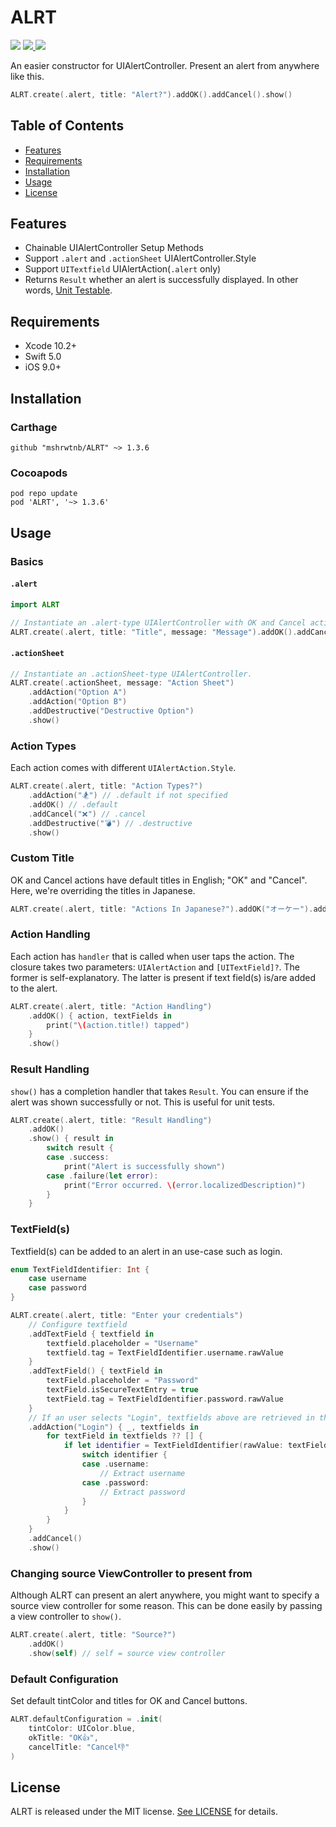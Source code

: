 # ALRT
<img src="https://app.bitrise.io/app/a83365a50419cead/status.svg?token=CsJmpuGa23wFB_6FYmeHVg&branch=master">

<a href="https://codecov.io/gh/mshrwtnb/ALRT">
  <img src="https://codecov.io/gh/mshrwtnb/ALRT/branch/master/graph/badge.svg" />
</a>

<img src="https://raw.githubusercontent.com/wiki/mshrwtnb/ALRT/logobanner.png">

An easier constructor for UIAlertController. Present an alert from anywhere like this.

```swift
ALRT.create(.alert, title: "Alert?").addOK().addCancel().show()
```
## Table of Contents
- [Features](#features)
- [Requirements](#requirements)
- [Installation](#installation)
- [Usage](#usage)
- [License](#license)

## Features
* Chainable UIAlertController Setup Methods
* Support `.alert` and `.actionSheet` UIAlertController.Style
* Support `UITextfield` UIAlertAction(`.alert` only)
* Returns `Result` whether an alert is successfully displayed. In other words, [Unit Testable](https://github.com/mshrwtnb/ALRT/blob/master/Demo/DemoTests/DemoTests.swift).

## Requirements
* Xcode 10.2+
* Swift 5.0
* iOS 9.0+

## Installation
### Carthage
```
github "mshrwtnb/ALRT" ~> 1.3.6
```
### Cocoapods
```
pod repo update
pod 'ALRT', '~> 1.3.6'
```

## Usage
### Basics
#### `.alert`
```swift
import ALRT

// Instantiate an .alert-type UIAlertController with OK and Cancel actions. Finally, present the alert by calling `show()`.
ALRT.create(.alert, title: "Title", message: "Message").addOK().addCancel().show()
```

#### `.actionSheet`
```swift
// Instantiate an .actionSheet-type UIAlertController.
ALRT.create(.actionSheet, message: "Action Sheet")
    .addAction("Option A")
    .addAction("Option B")
    .addDestructive("Destructive Option")
    .show() 
```

### Action Types
Each action comes with different `UIAlertAction.Style`.

```swift
ALRT.create(.alert, title: "Action Types?")
    .addAction("🏂") // .default if not specified
    .addOK() // .default
    .addCancel("❌") // .cancel
    .addDestructive("💣") // .destructive
    .show()
```

### Custom Title
OK and Cancel actions have default titles in English; "OK" and "Cancel".
Here, we're overriding the titles in Japanese.

```swift
ALRT.create(.alert, title: "Actions In Japanese?").addOK("オーケー").addCancel("キャンセル").show()
```

### Action Handling
Each action has `handler` that is called when user taps the action.
The closure takes two parameters: `UIAlertAction` and `[UITextField]?`.
The former is self-explanatory.
The latter is present if text field(s) is/are added to the alert.

```swift
ALRT.create(.alert, title: "Action Handling")
    .addOK() { action, textFields in
        print("\(action.title!) tapped")
    }
    .show()
```

### Result Handling
`show()` has a completion handler that takes `Result`.
You can ensure if the alert was shown successfully or not. This is useful for unit tests.
```swift
ALRT.create(.alert, title: "Result Handling")
    .addOK()
    .show() { result in
        switch result {
        case .success:
            print("Alert is successfully shown")
        case .failure(let error):
            print("Error occurred. \(error.localizedDescription)")
        }
    }
```

### TextField(s)
Textfield(s) can be added to an alert in an use-case such as login.

```swift
enum TextFieldIdentifier: Int {
    case username
    case password
}

ALRT.create(.alert, title: "Enter your credentials")
    // Configure textfield
    .addTextField { textfield in
        textfield.placeholder = "Username"
        textfield.tag = TextFieldIdentifier.username.rawValue
    }
    .addTextField() { textField in
        textField.placeholder = "Password"
        textField.isSecureTextEntry = true
        textField.tag = TextFieldIdentifier.password.rawValue
    }
    // If an user selects "Login", textfields above are retrieved in the trailing closure. Distinguish one from another with a tag or identifier.
    .addAction("Login") { _, textfields in
        for textField in textfields ?? [] {
            if let identifier = TextFieldIdentifier(rawValue: textField.tag) {
                switch identifier {
                case .username:
                    // Extract username
                case .password:
                    // Extract password
                }
            }
        }
    }
    .addCancel()
    .show()
```

### Changing source ViewController to present from
Although ALRT can present an alert anywhere, you might want to specify a source view controller for some reason. This can be done easily by passing a view controller to `show()`.

```swift
ALRT.create(.alert, title: "Source?")
    .addOK()
    .show(self) // self = source view controller
```

### Default Configuration
Set default tintColor and titles for OK and Cancel buttons.

```swift
ALRT.defaultConfiguration = .init(
    tintColor: UIColor.blue,
    okTitle: "OK👍",
    cancelTitle: "Cancel👎"
)
```

## License
ALRT is released under the MIT license. [See LICENSE](https://github.com/mshrwtnb/ALRT/blob/master/LICENSE) for details.

